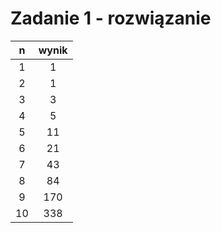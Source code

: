 # Zadanie 1 - rozwiązanie

|  n   | wynik |
| :-:  | :---: |
|  1   |  1    |
|  2   |  1    |
|  3   |  3    |
|  4   |  5    |
|  5   |  11   |
|  6   |  21   |
|  7   |  43   |
|  8   |  84   |
|  9   |  170  |
|  10  |  338  |
